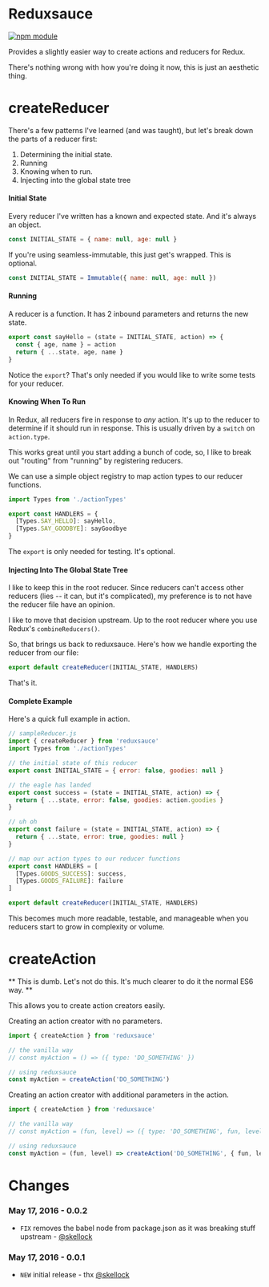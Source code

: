 # Reduxsauce

[![npm module](https://badge.fury.io/js/reduxsauce.svg)](https://www.npmjs.org/package/reduxsauce)

Provides a slightly easier way to create actions and reducers for Redux.

There's nothing wrong with how you're doing it now, this is just an aesthetic thing.

# createReducer

There's a few patterns I've learned (and was taught), but let's break down the parts of a reducer first:

1. Determining the initial state.
1. Running
1. Knowing when to run.
1. Injecting into the global state tree

#### Initial State

Every reducer I've written has a known and expected state.  And it's always an object.

```js
const INITIAL_STATE = { name: null, age: null }
```

If you're using seamless-immutable, this just get's wrapped. This is optional.

```js
const INITIAL_STATE = Immutable({ name: null, age: null })
```

#### Running

A reducer is a function.  It has 2 inbound parameters and returns the new state.

```js
export const sayHello = (state = INITIAL_STATE, action) => {
  const { age, name } = action
  return { ...state, age, name }
}
```

Notice the `export`?  That's only needed if you would like to write some tests for your reducer.

#### Knowing When To Run

In Redux, all reducers fire in response to *any* action. It's up to the reducer to determine if it should run in response.  This is usually driven by a `switch` on `action.type`.

This works great until you start adding a bunch of code, so, I like to break out "routing" from "running" by registering reducers.

We can use a simple object registry to map action types to our reducer functions.

```js
import Types from './actionTypes'

export const HANDLERS = {
  [Types.SAY_HELLO]: sayHello,
  [Types.SAY_GOODBYE]: sayGoodbye
}
```

The `export` is only needed for testing.  It's optional.


#### Injecting Into The Global State Tree

I like to keep this in the root reducer.  Since reducers can't access other reducers (lies -- it can, but it's complicated), my preference is to not have the reducer file have an opinion.

I like to move that decision upstream.  Up to the root reducer where you use Redux's `combineReducers()`.

So, that brings us back to reduxsauce.  Here's how we handle exporting the reducer from our file:

```js
export default createReducer(INITIAL_STATE, HANDLERS)
```

That's it.


#### Complete Example

Here's a quick full example in action.

```js
// sampleReducer.js
import { createReducer } from 'reduxsauce'
import Types from './actionTypes'

// the initial state of this reducer
export const INITIAL_STATE = { error: false, goodies: null }

// the eagle has landed
export const success = (state = INITIAL_STATE, action) => {
  return { ...state, error: false, goodies: action.goodies }
}

// uh oh
export const failure = (state = INITIAL_STATE, action) => {
  return { ...state, error: true, goodies: null }
}

// map our action types to our reducer functions
export const HANDLERS = [
  [Types.GOODS_SUCCESS]: success,
  [Types.GOODS_FAILURE]: failure
]

export default createReducer(INITIAL_STATE, HANDLERS)
```

This becomes much more readable, testable, and manageable when you reducers start to grow in complexity or volume.


# createAction

** This is dumb.  Let's not do this.  It's much clearer to do it the normal ES6 way. **

This allows you to create action creators easily.

Creating an action creator with no parameters.

```js
import { createAction } from 'reduxsauce'

// the vanilla way
// const myAction = () => ({ type: 'DO_SOMETHING' })

// using reduxsauce
const myAction = createAction('DO_SOMETHING')
```

Creating an action creator with additional parameters in the action.

```js
import { createAction } from 'reduxsauce'

// the vanilla way
// const myAction = (fun, level) => ({ type: 'DO_SOMETHING', fun, level })

// using reduxsauce
const myAction = (fun, level) => createAction('DO_SOMETHING', { fun, level })
```

# Changes

### May 17, 2016 - 0.0.2

* `FIX` removes the babel node from package.json as it was breaking stuff upstream  - [@skellock](https://github.com/skellock)

### May 17, 2016 - 0.0.1

* `NEW` initial release - thx [@skellock](https://github.com/skellock)

